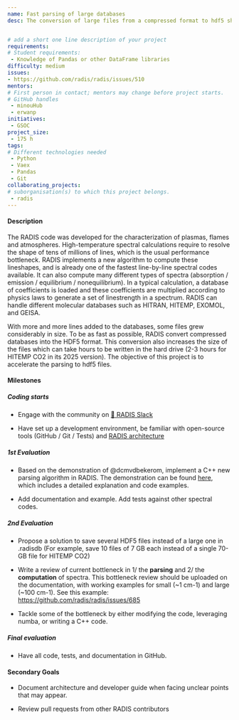 ```yaml
---
name: Fast parsing of large databases
desc: The conversion of large files from a compressed format to hdf5 should be accelerated.


# add a short one line description of your project
requirements:
# Student requirements:
 - Knowledge of Pandas or other DataFrame libraries
difficulty: medium
issues:
- https://github.com/radis/radis/issues/510
mentors:
# First person in contact; mentors may change before project starts.
# GitHub handles
 - minouHub
 - erwanp
initiatives:
 - GSOC
project_size:
 - 175 h
tags:
# Different technologies needed
 - Python
 - Vaex
 - Pandas
 - Git
collaborating_projects:
# suborganisation(s) to which this project belongs.
 - radis
---
```



#### Description

The RADIS code was developed for the characterization of plasmas, flames and atmospheres. High-temperature spectral calculations require to resolve the shape of tens of millions of lines, which is the usual performance bottleneck. RADIS implements a new algorithm to compute these lineshapes, and is already one of the fastest line-by-line spectral codes available. It can also compute many different types of spectra (absorption / emission / equilibrium / nonequilibrium). In a typical calculation, a database of coefficients is loaded and these coefficients are multiplied according to physics laws to generate a set of linestrength in a spectrum. RADIS can handle different molecular databases such as HITRAN, HITEMP, EXOMOL, and GEISA. 

With more and more lines added to the databases, some files grew considerably in size. To be as fast as possible, RADIS convert compressed databases into the HDF5 format. This conversion also increases the size of the files which can take hours to be written in the hard drive (2-3 hours for HITEMP CO2 in its 2025 version). The objective of this project is to accelerate the parsing to hdf5 files.  

#### Milestones

##### Coding starts

* Engage with the community on [💬 RADIS Slack](https://github.com/radis/slack-invite)

* Have set up a development environment, be familiar with open-source tools (GitHub / Git / Tests) and [RADIS architecture](https://radis.readthedocs.io/en/latest/dev/developer.html#architecture)

##### 1st Evaluation

* Based on the demonstration of @dcmvdbekerom, implement a C++ new parsing algorithm in RADIS. The demonstration can be found [here](https://github.com/radis/radis/issues/510#issuecomment-2037688815), which includes a detailed explanation and code examples.

* Add documentation and example. Add tests against other spectral codes.

##### 2nd Evaluation

* Propose a solution to save several HDF5 files instead of a large one in .radisdb (For example, save 10 files of 7 GB each instead of a single 70-GB file for HITEMP CO2)

* Write a review of current bottleneck in 1/ the **parsing** and 2/ the **computation** of spectra. This bottleneck review should be uploaded on the documentation, with working examples for small (~1 cm-1) and large (~100 cm-1). See this example: https://github.com/radis/radis/issues/685

* Tackle some of the bottleneck by either modifying the code, leveraging numba, or writing a C++ code.   

##### Final evaluation

* Have all code, tests, and documentation in GitHub.

#### Secondary Goals

* Document architecture and developer guide when facing unclear points that may appear.

* Review pull requests from other RADIS contributors
